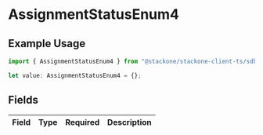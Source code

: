 # AssignmentStatusEnum4

## Example Usage

```typescript
import { AssignmentStatusEnum4 } from "@stackone/stackone-client-ts/sdk/models/shared";

let value: AssignmentStatusEnum4 = {};
```

## Fields

| Field       | Type        | Required    | Description |
| ----------- | ----------- | ----------- | ----------- |